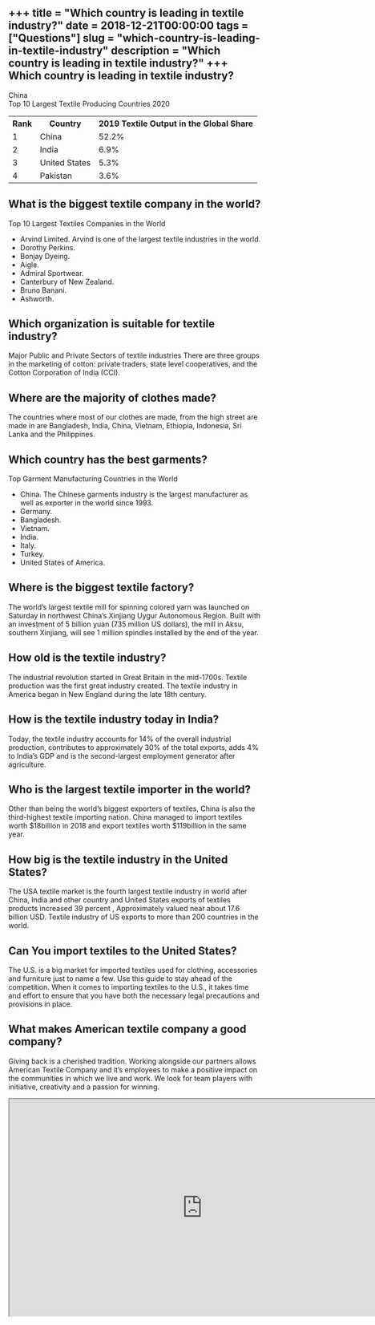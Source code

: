 +++
title = "Which country is leading in textile industry?"
date = 2018-12-21T00:00:00
tags = ["Questions"]
slug = "which-country-is-leading-in-textile-industry"
description = "Which country is leading in textile industry?"
+++
Which country is leading in textile industry?
---------------------------------------------

China  
Top 10 Largest Textile Producing Countries 2020

<table><tr><th>Rank</th><th>Country</th><th>2019 Textile Output in the Global Share</th></tr><tr><td>1</td><td>China</td><td>52.2%</td></tr><tr><td>2</td><td>India</td><td>6.9%</td></tr><tr><td>3</td><td>United States</td><td>5.3%</td></tr><tr><td>4</td><td>Pakistan</td><td>3.6%</td></tr></table>

What is the biggest textile company in the world?
-------------------------------------------------

Top 10 Largest Textiles Companies in the World

- Arvind Limited. Arvind is one of the largest textile industries in the world.
- Dorothy Perkins.
- Bonjay Dyeing.
- Aigle.
- Admiral Sportwear.
- Canterbury of New Zealand.
- Bruno Banani.
- Ashworth.

Which organization is suitable for textile industry?
----------------------------------------------------

Major Public and Private Sectors of textile industries There are three groups in the marketing of cotton: private traders, state level cooperatives, and the Cotton Corporation of India (CCI).

Where are the majority of clothes made?
---------------------------------------

The countries where most of our clothes are made, from the high street are made in are Bangladesh, India, China, Vietnam, Ethiopia, Indonesia, Sri Lanka and the Philippines.

Which country has the best garments?
------------------------------------

Top Garment Manufacturing Countries in the World

- China. The Chinese garments industry is the largest manufacturer as well as exporter in the world since 1993.
- Germany.
- Bangladesh.
- Vietnam.
- India.
- Italy.
- Turkey.
- United States of America.

Where is the biggest textile factory?
-------------------------------------

The world’s largest textile mill for spinning colored yarn was launched on Saturday in northwest China’s Xinjiang Uygur Autonomous Region. Built with an investment of 5 billion yuan (735 million US dollars), the mill in Aksu, southern Xinjiang, will see 1 million spindles installed by the end of the year.

How old is the textile industry?
--------------------------------

The industrial revolution started in Great Britain in the mid-1700s. Textile production was the first great industry created. The textile industry in America began in New England during the late 18th century.

How is the textile industry today in India?
-------------------------------------------

Today, the textile industry accounts for 14% of the overall industrial production, contributes to approximately 30% of the total exports, adds 4% to India’s GDP and is the second-largest employment generator after agriculture.

Who is the largest textile importer in the world?
-------------------------------------------------

Other than being the world’s biggest exporters of textiles, China is also the third-highest textile importing nation. China managed to import textiles worth $18billion in 2018 and export textiles worth $119billion in the same year.

How big is the textile industry in the United States?
-----------------------------------------------------

The USA textile market is the fourth largest textile industry in world after China, India and other country and United States exports of textiles products increased 39 percent , Approximately valued near about 17.6 billion USD. Textile industry of US exports to more than 200 countries in the world.

Can You import textiles to the United States?
---------------------------------------------

The U.S. is a big market for imported textiles used for clothing, accessories and furniture just to name a few. Use this guide to stay ahead of the competition. When it comes to importing textiles to the U.S., it takes time and effort to ensure that you have both the necessary legal precautions and provisions in place.

What makes American textile company a good company?
---------------------------------------------------

Giving back is a cherished tradition. Working alongside our partners allows American Textile Company and it’s employees to make a positive impact on the communities in which we live and work. We look for team players with initiative, creativity and a passion for winning.

<iframe allow="accelerometer; autoplay; clipboard-write; encrypted-media; gyroscope; picture-in-picture" allowfullscreen="" class="__youtube_prefs__  epyt-is-override  no-lazyload" data-no-lazy="1" data-origheight="433" data-origwidth="770" data-skipgform_ajax_framebjll="" height="433" id="_ytid_21794" loading="lazy" src="https://www.youtube.com/embed/0O0yi8YgYbs?enablejsapi=1&autoplay=0&cc_load_policy=0&cc_lang_pref=&iv_load_policy=1&loop=0&modestbranding=0&rel=1&fs=1&playsinline=0&autohide=2&theme=dark&color=red&controls=1&" title="YouTube player" width="770"></iframe>